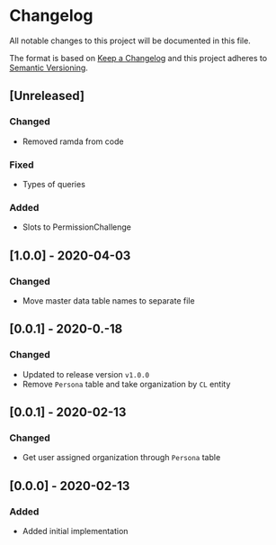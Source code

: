 # Changelog

All notable changes to this project will be documented in this file.

The format is based on [Keep a Changelog](http://keepachangelog.com/en/1.0.0/)
and this project adheres to [Semantic Versioning](http://semver.org/spec/v2.0.0.html).

## [Unreleased]
### Changed
- Removed ramda from code

### Fixed
- Types of queries

### Added
- Slots to PermissionChallenge

## [1.0.0] - 2020-04-03
### Changed
- Move master data table names to separate file

## [0.0.1] - 2020-0.-18
### Changed
- Updated to release version `v1.0.0`
- Remove `Persona` table and take organization by `CL` entity

## [0.0.1] - 2020-02-13
### Changed
- Get user assigned organization through `Persona` table

## [0.0.0] - 2020-02-13
### Added
- Added initial implementation
